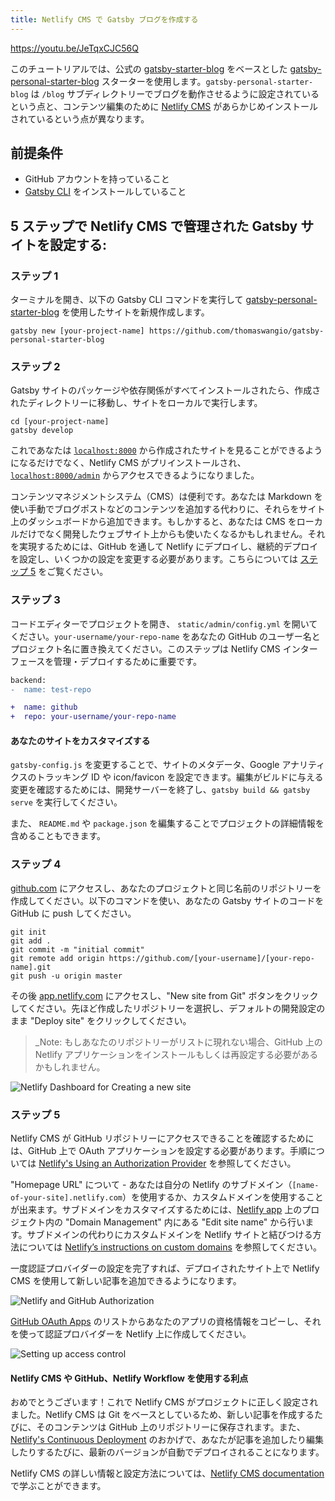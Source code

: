 ```yaml
---
title: Netlify CMS で Gatsby ブログを作成する
---
```


https://youtu.be/JeTqxCJC56Q

このチュートリアルでは、公式の [gatsby-starter-blog](/starters/gatsbyjs/gatsby-starter-blog/) をベースとした [gatsby-personal-starter-blog](http://t.wang.sh/gatsby-personal-starter-blog) スターターを使用します。`gatsby-personal-starter-blog` は `/blog` サブディレクトリーでブログを動作させるように設定されているという点と、コンテンツ編集のために [Netlify CMS](https://www.netlifycms.org/) があらかじめインストールされているという点が異なります。

## 前提条件

- GitHub アカウントを持っていること
- [Gatsby CLI](/docs/gatsby-cli) をインストールしていること

## 5 ステップで Netlify CMS で管理された Gatsby サイトを設定する:

### ステップ 1

ターミナルを開き、以下の Gatsby CLI コマンドを実行して [gatsby-personal-starter-blog](http://t.wang.sh/gatsby-personal-starter-blog) を使用したサイトを新規作成します。

```shell
gatsby new [your-project-name] https://github.com/thomaswangio/gatsby-personal-starter-blog
```

### ステップ 2

Gatsby サイトのパッケージや依存関係がすべてインストールされたら、作成されたディレクトリーに移動し、サイトをローカルで実行します。

```shell
cd [your-project-name]
gatsby develop
```

これであなたは [`localhost:8000`](http://localhost:8000) から作成されたサイトを見ることができるようになるだけでなく、Netlify CMS がプリインストールされ、[`localhost:8000/admin`](http://localhost:8000/admin) からアクセスできるようになりました。

コンテンツマネジメントシステム（CMS）は便利です。あなたは Markdown を使い手動でブログポストなどのコンテンツを追加する代わりに、それらをサイト上のダッシュボードから追加できます。もしかすると、あなたは CMS をローカルだけでなく開発したウェブサイト上からも使いたくなるかもしれません。それを実現するためには、GitHub を通して Netlify にデプロイし、継続的デプロイを設定し、いくつかの設定を変更する必要があります。こちらについては [ステップ 5](#ステップ-5) をご覧ください。

### ステップ 3

コードエディターでプロジェクトを開き、 `static/admin/config.yml` を開いてください。`your-username/your-repo-name` をあなたの GitHub のユーザー名とプロジェクト名に置き換えてください。このステップは Netlify CMS インターフェースを管理・デプロイするために重要です。

```diff
backend:
-  name: test-repo

+  name: github
+  repo: your-username/your-repo-name
```

#### あなたのサイトをカスタマイズする

`gatsby-config.js` を変更することで、サイトのメタデータ、Google アナリティクスのトラッキング ID や icon/favicon を設定できます。編集がビルドに与える変更を確認するためには、開発サーバーを終了し、`gatsby build && gatsby serve` を実行してください。

また、 `README.md` や `package.json` を編集することでプロジェクトの詳細情報を含めることもできます。

### ステップ 4

[github.com](http://github.com) にアクセスし、あなたのプロジェクトと同じ名前のリポジトリーを作成してください。以下のコマンドを使い、あなたの Gatsby サイトのコードを GitHub に push してください。

```shell
git init
git add .
git commit -m "initial commit"
git remote add origin https://github.com/[your-username]/[your-repo-name].git
git push -u origin master
```

その後 [app.netlify.com](http://app.netlify.com) にアクセスし、"New site from Git" ボタンをクリックしてください。先ほど作成したリポジトリーを選択し、デフォルトの開発設定のまま "Deploy site" をクリックしてください。

> \_Note: もしあなたのリポジトリーがリストに現れない場合、GitHub 上の Netlify アプリケーションをインストールもしくは再設定する必要があるかもしれません。

![Netlify Dashboard for Creating a new site](netlify-dashboard.png)

### ステップ 5

Netlify CMS が GitHub リポジトリーにアクセスできることを確認するためには、GitHub 上で OAuth アプリケーションを設定する必要があります。手順については [Netlify's Using an Authorization Provider](https://www.netlify.com/docs/authentication-providers/#using-an-authentication-provider) を参照してください。

"Homepage URL" について - あなたは自分の Netlify のサブドメイン（`[name-of-your-site].netlify.com`）を使用するか、カスタムドメインを使用することが出来ます。サブドメインをカスタマイズするためには、[Netlify app](https://app.netlify.com) 上のプロジェクト内の "Domain Management" 内にある "Edit site name" から行います。サブドメインの代わりにカスタムドメインを Netlify サイトと結びつける方法については [Netlify’s instructions on custom domains](https://www.netlify.com/docs/custom-domains/) を参照してください。

一度認証プロバイダーの設定を完了すれば、デプロイされたサイト上で Netlify CMS を使用して新しい記事を追加できるようになります。

![Netlify and GitHub Authorization](https://cdn.netlify.com/67edd5b656c432888d736cd40125cb61376905bb/c1cba/img/docs/github-oauth-config.png)

[GitHub OAuth Apps](https://github.com/settings/developers) のリストからあなたのアプリの資格情報をコピーし、それを使って認証プロバイダーを Netlify 上に作成してください。

![Setting up access control](netlify-install-oauth-provider.png)

#### Netlify CMS や GitHub、Netlify Workflow を使用する利点

おめでとうございます！これで Netlify CMS がプロジェクトに正しく設定されました。Netlify CMS は Git をベースとしているため、新しい記事を作成するたびに、そのコンテンツは GitHub 上のリポジトリーに保存されます。また、 [Netlify's Continuous Deployment](https://www.netlify.com/docs/continuous-deployment/) のおかげで、あなたが記事を追加したり編集したりするたびに、最新のバージョンが自動でデプロイされることになります。

Netlify CMS の詳しい情報と設定方法については、[Netlify CMS documentation](https://www.netlifycms.org/docs/intro/) で学ぶことができます。
